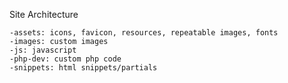 Site Architecture

    -assets: icons, favicon, resources, repeatable images, fonts
    -images: custom images
    -js: javascript
    -php-dev: custom php code
    -snippets: html snippets/partials